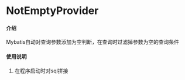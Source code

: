 # NotEmptyProvider

#### 介绍
Mybatis自动对查询参数添加为空判断，在查询时过滤掉参数为空的查询条件


#### 使用说明

1. 在程序启动时对sql拼接<script>内容
2. 在需要做判断的@Select注解下添加@Lang(NotEmptyProvider.class)即可
